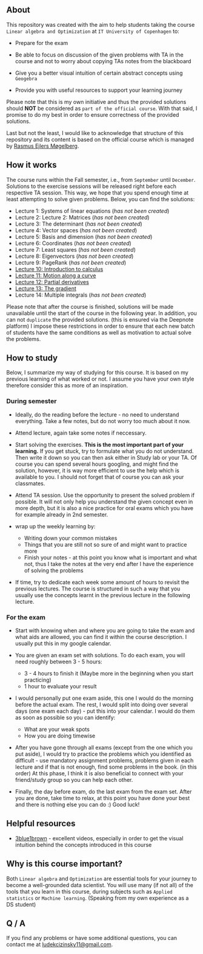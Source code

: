 ## About

This repository was created with the aim to help students taking the course `Linear algebra and Optimization` at `IT University of Copenhagen` to:

- Prepare for the exam

- Be able to focus on discussion of the given problems with TA in the course and not to worry about copying TAs notes from the blackboard

- Give you a better visual intuition of certain abstract concepts using `Geogebra`

- Provide you with useful resources to support your learning journey

Please note that this is my own initiative and thus the provided solutions should **NOT** be considered as `part of the official course`. With that said, I promise to do my best in order to ensure correctness of the provided solutions.

Last but not the least, I would like to acknowledge that structure of this repository and its content is based on the official course which is managed by [Rasmus Ejlers Møgelberg](http://www.itu.dk/~mogel/).

## How it works

The course runs within the Fall semester, i.e., from `September` until `December`. Solutions to the exercise sessions will be released right before each respective TA session. This way, we hope that you spend enough time at least attempting to solve given problems. Below, you can find the solutions:

- Lecture 1: Systems of linear equations (_has not been created_)
- Lecture 2: Lecture 2: Matrices (_has not been created_)
- Lecture 3: The determinant (_has not been created_)
- Lecture 4: Vector spaces (_has not been created_)
- Lecture 5: Basis and dimension (_has not been created_)
- Lecture 6: Coordinates (_has not been created_)
- Lecture 7: Least squares (_has not been created_)
- Lecture 8: Eigenvectors (_has not been created_)
- Lecture 9: PageRank (_has not been created_)
- [Lecture 10: Introduction to calculus](https://deepnote.com/@ludekcizinsky/Lecture-10-Introduction-to-Calculus-sHck_3c4Tcqzgrj2i7SpWw)
- [Lecture 11: Motion along a curve](https://deepnote.com/@ludekcizinsky/Lecture-11-Motion-along-a-curve-fa0E8YWMQHqYq_YpxTNJNQ)
- [Lecture 12: Partial derivatives](https://deepnote.com/@ludekcizinsky/Lecture-12-Partial-derivatives-L_zbQhktT9KLNxrezfmZDw)
- [Lecture 13: The gradient](https://deepnote.com/@ludekcizinsky/Lecture-13-Gradient-Dy372wTwTZibtTsVA9FyQ)
- Lecture 14: Multiple integrals (_has not been created_)

Please note that after the course is finished, solutions will be made unavailable until the start of the course in the following year. In addition, you can not `duplicate` the provided solutions. (this is ensured via the Deepnote platform) I impose these restrictions in order to ensure that each new batch of students have the same conditions as well as motivation to actual solve the problems.

## How to study

Below, I summarize my way of studying for this course. It is based on my previous learning of what worked or not. I assume you have your own style therefore consider this as more of an inspiration.

### During semester

- Ideally, do the reading before the lecture - no need to understand everything. Take a few notes, but do not worry too much about it now.
- Attend lecture, again take some notes if neccessary.
- Start solving the exercises. **This is the most important part of your learning.** If you get stuck, try to formulate what you do not understand. Then write it down so you can then ask either in Study lab or your TA. Of course you can spend several hours googling, and might find the solution, however, it is way more efficient to use the help which is available to you. I should not forget that of course you can ask your classmates.
- Attend TA session. Use the opportunity to present the solved problem if possible. It will not only help you understand the given concept even in more depth, but it is also a nice practice for oral exams which you have for example already in 2nd semester.
- wrap up the weekly learning by:

  - Writing down your common mistakes
  - Things that you are still not so sure of and might want to practice more
  - Finish your notes - at this point you know what is important and what not, thus I take the notes at the very end after I have the experience of solving the problems

- If time, try to dedicate each week some amount of hours to revisit the previous lectures. The course is structured in such a way that you usually use the concepts learnt in the previous lecture in the following lecture.

### For the exam

- Start with knowing when and where you are going to take the exam and what aids are allowed, you can find it within the course description. I usually put this in my google calendar.

- You are given an exam set with solutions. To do each exam, you will need roughly between 3 - 5 hours:

  - 3 - 4 hours to finish it (Maybe more in the beginning when you start practicing)
  - 1 hour to evaluate your result

- I would personally put one exam aside, this one I would do the morning before the actual exam. The rest, I would split into doing over several days (one exam each day) - put this into your calendar. I would do them as soon as possible so you can identify:

  - What are your weak spots
  - How you are doing timewise

- After you have gone through all exams (except from the one which you put aside), I would try to practice the problems which you identified as difficult - use mandatory assignment problems, problems given in each lecture and if that is not enough, find some problems in the book. (in this order) At this phase, I think it is also beneficial to connect with your friend/study group so you can help each other.

- Finally, the day before exam, do the last exam from the exam set. After you are done, take time to relax, at this point you have done your best and there is nothing else you can do :) Good luck!

## Helpful resources

- [3blue1brown](https://www.3blue1brown.com/#lessons) - excellent videos, especially in order to get the visual intuition behind the concepts introduced in this course

## Why is this course important?

Both `Linear algebra` and `Optimization` are essential tools for your journey to become a well-grounded data scientist. You will use many (if not all) of the tools that you learn in this course, during subjects such as `Applied statistics` or `Machine learning`. (Speaking from my own experience as a DS student)

## Q / A

If you find any problems or have some additional questions, you can contact me at ludekcizinsky11@gmail.com.
